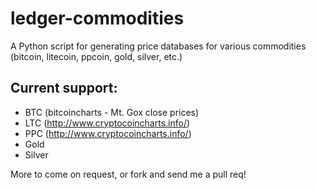 ledger-commodities
==================
A Python script for generating price databases for various commodities (bitcoin, litecoin, ppcoin, gold, silver, etc.)

## Current support:
* BTC (bitcoincharts - Mt. Gox close prices)
* LTC (http://www.cryptocoincharts.info/)
* PPC (http://www.cryptocoincharts.info/)
* Gold
* Silver

More to come on request, or fork and send me a pull req!
